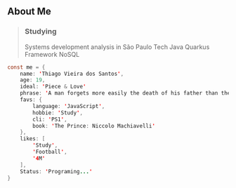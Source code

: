 
## About Me

> ### Studying
> 
> Systems development analysis in São Paulo Tech
> Java Quarkus Framework
> NoSQL

```java script
const me = {
    name: 'Thiago Vieira dos Santos',
    age: 19,
    ideal: 'Piece & Love'
    phrase: 'A man forgets more easily the death of his father than the loss of his estate.'
    favs: {
        language: 'JavaScript',
        hobbie: 'Study',
        cli: 'PS1',
        book: 'The Prince: Niccolo Machiavelli'
    },
    likes: [
        'Study',
        'Football',
        '4M'
    ],
    Status: 'Programing...'
}
```
